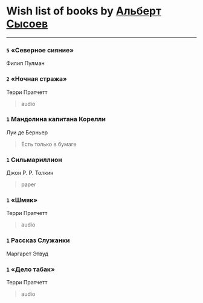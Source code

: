 # Wish list of books by [Альберт Сысоев](http://vk.com/id47446642)
---

### `5` «Северное сияние»
Филип Пулман

### `2` «Ночная стража»
Терри Пратчетт
> audio

### `1` Мандолина капитана Корелли
Луи де Берньер
> Есть только в бумаге

### `1` Сильмариллион
Джон Р. Р. Толкин
> paper

### `1` «Шмяк»
Терри Пратчетт
> audio

### `1` Рассказ Служанки
Маргарет Этвуд

### `1` «Дело табак»
Терри Пратчетт
> audio

